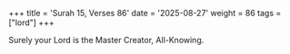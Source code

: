 +++
title = 'Surah 15, Verses 86'
date = '2025-08-27'
weight = 86
tags = ["lord"]
+++

Surely your Lord is the Master Creator, All-Knowing.